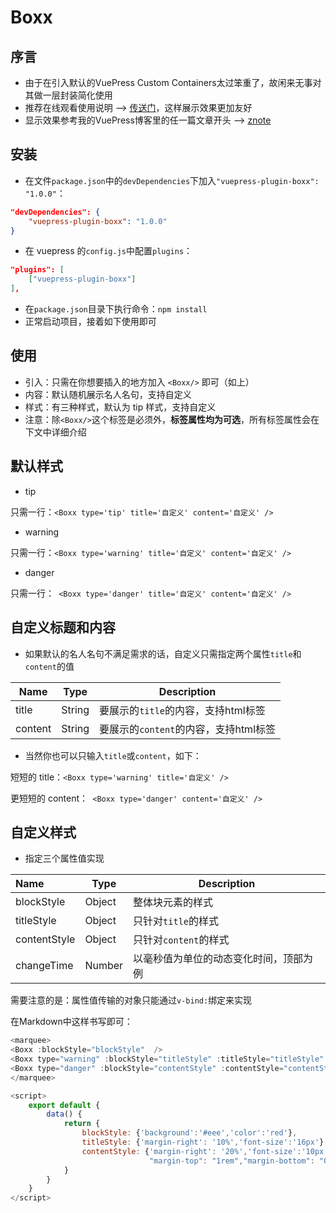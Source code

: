 # Boxx

## 序言

- 由于在引入默认的VuePress Custom Containers太过笨重了，故闲来无事对其做一层封装简化使用
- 推荐在线观看使用说明 --> [传送门](https://zpj80231.gitee.io/znote/views/frontend/vuepress-plugin-boxx.html)，这样展示效果更加友好
- 显示效果参考我的VuePress博客里的任一篇文章开头 --> [znote](https://zpj80231.gitee.io/znote/)

## 安装

- 在文件`package.json`中的`devDependencies`下加入`"vuepress-plugin-boxx": "1.0.0"`：

```json
"devDependencies": {
    "vuepress-plugin-boxx": "1.0.0"
}
```

- 在 vuepress 的`config.js`中配置`plugins`：

```json
"plugins": [
    ["vuepress-plugin-boxx"]
],
```

- 在`package.json`目录下执行命令：`npm install`
- 正常启动项目，接着如下使用即可     

## 使用

- 引入：只需在你想要插入的地方加入 `<Boxx/>` 即可（如上）
- 内容：默认随机展示名人名句，支持自定义
- 样式：有三种样式，默认为 tip 样式，支持自定义
- 注意：除`<Boxx/>`这个标签是必须外，**标签属性均为可选**，所有标签属性会在下文中详细介绍

##  默认样式

- tip

只需一行：` <Boxx type='tip' title='自定义' content='自定义' /> ` 

- warning

只需一行：` <Boxx type='warning' title='自定义' content='自定义' /> `

- danger

只需一行：` <Boxx type='danger' title='自定义' content='自定义' />`

## 自定义标题和内容

- 如果默认的名人名句不满足需求的话，自定义只需指定两个属性`title`和`content`的值

| Name    | Type   | Description                           |
| ------- | ------ | ------------------------------------- |
| title   | String | 要展示的`title`的内容，支持html标签   |
| content | String | 要展示的`content`的内容，支持html标签 |

- 当然你也可以只输入`title`或`content`，如下：

短短的 title：` <Boxx type='warning' title='自定义' /> `

更短短的 content：` <Boxx type='danger' content='自定义' />`

## 自定义样式

- 指定三个属性值实现

| Name         | Type   | Description                            |
| :----------- | ------ | -------------------------------------- |
| blockStyle   | Object | 整体块元素的样式                       |
| titleStyle   | Object | 只针对`title`的样式                    |
| contentStyle | Object | 只针对`content`的样式                  |
| changeTime   | Number | 以毫秒值为单位的动态变化时间，顶部为例 |

需要注意的是：属性值传输的对象只能通过`v-bind:`绑定来实现

在Markdown中这样书写即可：

```js
<marquee>
<Boxx :blockStyle="blockStyle"  />
<Boxx type="warning" :blockStyle="titleStyle" :titleStyle="titleStyle" changeTime="1000" title="我是一个大大的且变化的 title"/>
<Boxx type="danger" :blockStyle="contentStyle" :contentStyle="contentStyle" content="我是一个小小的<br><marquee>content</marquee>"/>
</marquee>

<script>
	export default {
		data() {
			return {
				blockStyle: {'background':'#eee','color':'red'},
                titleStyle: {'margin-right': '10%','font-size':'16px'},
                contentStyle: {'margin-right': '20%','font-size':'10px',
                               "margin-top": "1rem","margin-bottom": "0.4rem"},
			}
		}
	}
</script>
```

